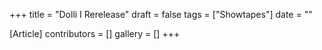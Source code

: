 +++
title = "Dolli I Rerelease"
draft = false
tags = ["Showtapes"]
date = ""

[Article]
contributors = []
gallery = []
+++